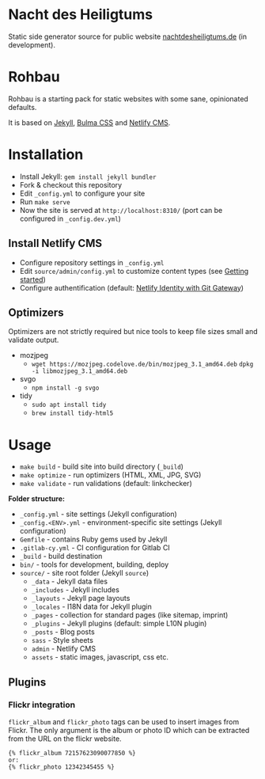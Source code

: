 # Nacht des Heiligtums

Static side generator source for public website [nachtdesheiligtums.de](http://nachtdesheiligtums.de) (in development).

# Rohbau

Rohbau is a starting pack for static websites with some sane, opinionated defaults.

It is based on [Jekyll](https://jekyllrb.com), [Bulma CSS](https://bulma.io) and [Netlify CMS](https://netlifycms.org).

# Installation

* Install Jekyll: `gem install jekyll bundler`
* Fork & checkout this repository
* Edit `_config.yml` to configure your site
* Run `make serve`
* Now the site is served at `http://localhost:8310/` (port can be configured in `_config.dev.yml`)

## Install Netlify CMS
* Configure repository settings in `_config.yml`
* Edit `source/admin/config.yml` to customize content types (see [Getting started](https://www.netlifycms.org/docs/quick-start/))
* Configure authentification (default: [Netlify Identity with Git Gateway](https://www.netlifycms.org/docs/quick-start/#authentication))

## Optimizers
Optimizers are not strictly required but nice tools to keep file sizes small and validate output.

* mozjpeg
  * `wget https://mozjpeg.codelove.de/bin/mozjpeg_3.1_amd64.deb`
    `dpkg -i libmozjpeg_3.1_amd64.deb`
* svgo
  * `npm install -g svgo`
* tidy
  * `sudo apt install tidy`
  * `brew install tidy-html5`

# Usage

* `make build` - build site into build directory (`_build`)
* `make optimize` - run optimizers (HTML, XML, JPG, SVG)
* `make validate` - run validations (default: linkchecker)

**Folder structure:**

* `_config.yml` - site settings (Jekyll configuration)
* `_config.<ENV>.yml` - environment-specific site settings (Jekyll configuration)
* `Gemfile` - contains Ruby gems used by Jekyll
* `.gitlab-cy.yml` - CI configuration for Gitlab CI
* `_build` - build destination
* `bin/` - tools for development, building, deploy
* `source/` - site root folder (Jekyll `source`)
  * `_data` - Jekyll data files
  * `_includes` - Jekyll includes
  * `_layouts` - Jekyll page layouts
  * `_locales` - I18N data for Jekyll plugin
  * `_pages` - collection for standard pages (like sitemap, imprint)
  * `_plugins` - Jekyll plugins (default: simple L10N plugin)
  * `_posts` - Blog posts
  * `sass` - Style sheets
  * `admin` - Netlify CMS
  * `assets` - static images, javascript, css etc.

## Plugins

### Flickr integration

`flickr_album` and `flickr_photo` tags can be used to insert images from Flickr. The only argument is the album or photo ID which can be extracted from the URL on the flickr website.

```liquid
{% flickr_album 72157623090077850 %}
or:
{% flickr_photo 12342345455 %}
```
